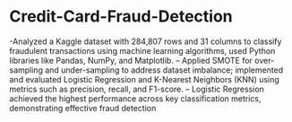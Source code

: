 # Credit-Card-Fraud-Detection

 -Analyzed a Kaggle dataset with 284,807 rows and 31 columns to classify fraudulent transactions using machine learning
algorithms, used Python libraries like Pandas, NumPy, and Matplotlib.
– Applied SMOTE for over-sampling and under-sampling to address dataset imbalance; implemented and evaluated Logistic
Regression and K-Nearest Neighbors (KNN) using metrics such as precision, recall, and F1-score.
– Logistic Regression achieved the highest performance across key classification metrics, demonstrating effective fraud detection
